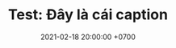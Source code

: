 ---
layout: post
title: "Test: Đây là cái caption"
date: 2021-02-18 20:00:00 +0700
series: lifelog
photo: 2021-02-18-1.JPG
---